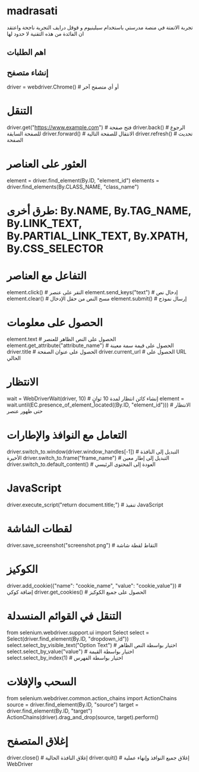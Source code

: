 # madrasati
تجربة الاتمتة في منصة مدرستي باستخدام سيلينيوم و قوقل درايف
التجربة ناجحة واعتقد ان الفائدة من هذه التقنية لا حدود لها 




## اهم الطلبات 

## إنشاء متصفح
driver = webdriver.Chrome()  # أو أي متصفح آخر

# التنقل
driver.get("https://www.example.com")  # فتح صفحة
driver.back()  # الرجوع للصفحة السابقة
driver.forward()  # الانتقال للصفحة التالية
driver.refresh()  # تحديث الصفحة

# العثور على العناصر
element = driver.find_element(By.ID, "element_id")
elements = driver.find_elements(By.CLASS_NAME, "class_name")
# طرق أخرى: By.NAME, By.TAG_NAME, By.LINK_TEXT, By.PARTIAL_LINK_TEXT, By.XPATH, By.CSS_SELECTOR

# التفاعل مع العناصر
element.click()  # النقر على عنصر
element.send_keys("text")  # إدخال نص
element.clear()  # مسح النص من حقل الإدخال
element.submit()  # إرسال نموذج

# الحصول على معلومات
element.text  # الحصول على النص الظاهر للعنصر
element.get_attribute("attribute_name")  # الحصول على قيمة سمة معينة
driver.title  # الحصول على عنوان الصفحة
driver.current_url  # الحصول على URL الحالي

# الانتظار
wait = WebDriverWait(driver, 10)  # إنشاء كائن انتظار لمدة 10 ثوانٍ
element = wait.until(EC.presence_of_element_located((By.ID, "element_id")))  # الانتظار حتى ظهور عنصر

# التعامل مع النوافذ والإطارات
driver.switch_to.window(driver.window_handles[-1])  # التبديل إلى النافذة الأخيرة
driver.switch_to.frame("frame_name")  # التبديل إلى إطار معين
driver.switch_to.default_content()  # العودة إلى المحتوى الرئيسي

# JavaScript
driver.execute_script("return document.title;")  # تنفيذ JavaScript

# لقطات الشاشة
driver.save_screenshot("screenshot.png")  # التقاط لقطة شاشة

# الكوكيز
driver.add_cookie({"name": "cookie_name", "value": "cookie_value"})  # إضافة كوكي
driver.get_cookies()  # الحصول على جميع الكوكيز

# التنقل في القوائم المنسدلة
from selenium.webdriver.support.ui import Select
select = Select(driver.find_element(By.ID, "dropdown_id"))
select.select_by_visible_text("Option Text")  # اختيار بواسطة النص الظاهر
select.select_by_value("value")  # اختيار بواسطة القيمة
select.select_by_index(1)  # اختيار بواسطة الفهرس

# السحب والإفلات
from selenium.webdriver.common.action_chains import ActionChains
source = driver.find_element(By.ID, "source")
target = driver.find_element(By.ID, "target")
ActionChains(driver).drag_and_drop(source, target).perform()

# إغلاق المتصفح
driver.close()  # إغلاق النافذة الحالية
driver.quit()  # إغلاق جميع النوافذ وإنهاء عملية WebDriver

